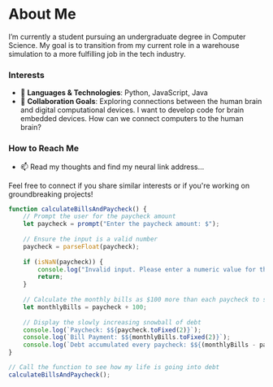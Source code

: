 # About Me

I’m currently a student pursuing an undergraduate degree in Computer Science. My goal is to transition from my current role in a warehouse simulation to a more fulfilling job in the tech industry. 

### Interests
- 👀 **Languages & Technologies**: Python, JavaScript, Java
- 💞️ **Collaboration Goals**: Exploring connections between the human brain and digital computational devices. I want to develop code for brain embedded devices. How can we connect computers to the human brain?

### How to Reach Me
- 📫 Read my thoughts and find my neural link address... 

Feel free to connect if you share similar interests or if you're working on groundbreaking projects!
  
```javascript
function calculateBillsAndPaycheck() {
    // Prompt the user for the paycheck amount
    let paycheck = prompt("Enter the paycheck amount: $");
    
    // Ensure the input is a valid number
    paycheck = parseFloat(paycheck);
    
    if (isNaN(paycheck)) {
        console.log("Invalid input. Please enter a numeric value for the paycheck amount.");
        return;
    }
    
    // Calculate the monthly bills as $100 more than each paycheck to simulate the actual debt accumlated in this simulated life
    let monthlyBills = paycheck + 100;
    
    // Display the slowly increasing snowball of debt
    console.log(`Paycheck: $${paycheck.toFixed(2)}`);
    console.log(`Bill Payment: $${monthlyBills.toFixed(2)}`);
    console.log(`Debt accumulated every paycheck: $${(monthlyBills - paycheck).toFixed(2)}`);
}

// Call the function to see how my life is going into debt
calculateBillsAndPaycheck();

```
